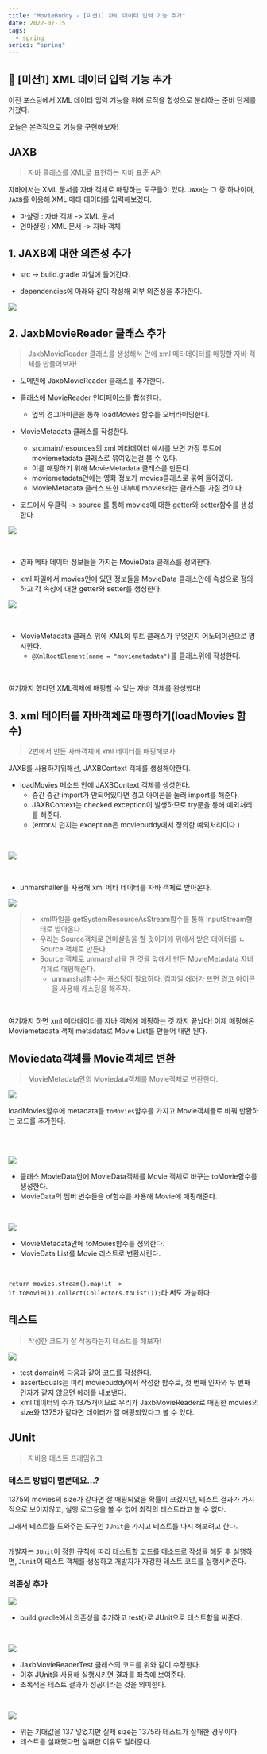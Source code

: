 ```yaml
---
title: "MovieBuddy - [미션1] XML 데이터 입력 기능 추가"
date: 2022-07-15
tags:
  - spring
series: "spring"
---
```


## 📌 [미션1] XML 데이터 입력 기능 추가

이전 포스팅에서 XML 데이터 입력 기능을 위해 로직을 합성으로 분리하는 준비 단계를 거쳤다. <br/>

오늘은 본격적으로 기능을 구현해보자!



## JAXB

> 자바 클래스를 XML로 표현하는 자바 표준 API

자바에서는 XML 문서를 자바 객체로 매핑하는 도구들이 있다. `JAXB`는 그 중 하나이며, `JAXB`를 이용해 XML 메타 데이터를 입력해보겠다.

* 마샬링 : 자바 객체 -> XML 문서
* 언마샬링 : XML 문서 -> 자바 객체



## 1. JAXB에 대한 의존성 추가

* src -> build.gradle 파일에 들어간다.

* dependencies에 아래와 같이 작성해 외부 의존성을 추가한다.

![](dependencies.png)



## 2. JaxbMovieReader 클래스 추가

> JaxbMovieReader 클래스를 생성해서 안에 xml 메타데이터를 매핑할 자바 객체를 만들어보자!

* 도메인에 JaxbMovieReader 클래스를 추가한다.
* 클래스에 MovieReader 인터페이스를 합성한다.
  * 옆의 경고아이콘을 통해 loadMovies 함수를 오버라이딩한다.
* MovieMetadata 클래스를 작성한다.
  * src/main/resources의 xml 메타데이터 예시를 보면 가장 루트에 moviemetadata 클래스로 묶여있는걸 볼 수 있다.
  * 이를 매핑하기 위해 MovieMetadata 클래스를 만든다.
  * moviemetadata안에는 영화 정보가 movies클래스로 묶여 들어있다.
  * MovieMetadata 클래스 또한 내부에 movies라는 클래스를 가질 것이다.

* 코드에서 우클릭 -> source 를 통해 movies에 대한 getter와 setter함수를 생성한다.

![](getset.png)

<br/>

* 영화 메타 데이터 정보들을 가지는 MovieData 클래스를 정의한다. 

* xml 파일에서 movies안에 있던 정보들을 MovieData 클래스안에 속성으로 정의하고 각 속성에 대한 getter와 setter를 생성한다.

![](moviedata.png)

<br/>

* MovieMetadata 클래스 위에 XML의 루트 클래스가 무엇인지 어노테이션으로 명시한다.
  * `@XmlRootElement(name = "moviemetadata")`를 클래스위에 작성한다.

<br/>

여기까지 했다면 XML객체에 매핑할 수 있는 자바 객체를 완성했다!



## 3. xml 데이터를 자바객체로 매핑하기(loadMovies 함수)

> 2번에서 만든 자바객체에 xml 데이터를 매핑해보자

JAXB를 사용하기위해선, JAXBContext 객체를 생성해야한다.

* loadMovies 메소드 안에 JAXBContext 객체를 생성한다.
  * 중간 중간 import가 안되어있다면 경고 아이콘을 눌러 import를 해준다.
  * JAXBContext는 checked exception이 발생하므로 try문을 통해 예외처리를 해준다.
  * (error시 던지는 exception은 moviebuddy에서 정의한 예외처리이다.)

<br/>

![](jaxbcontext.png)

<br/>

* unmarshaller를 사용해 xml 메타 데이터를 자바 객체로 받아온다.

![](unmarshalling.png)

> * xml파일을 getSystemResourceAsStream함수를 통해 InputStream형태로 받아온다.
> * 우리는 Source객체로 언마샬링을 할 것이기에 위에서 받은 데이터를 ㄴSource 객체로 만든다.
> * Source 객체로 unmarshal을 한 것을 앞에서 만든 MovieMetadata 자바 객체로 매핑해준다.
>   * unmarshal함수는 캐스팅이 필요하다. 컴파일 에러가 뜨면 경고 아이콘을 사용해 캐스팅을 해주자.



<br/>

여기까지 하면 xml 메타데이터를 자바 객체에 매핑하는 것 까지 끝났다! 이제 매핑해온 Moviemetadata 객체 metadata로 Movie List를 만들어 내면 된다.



## Moviedata객체를 Movie객체로 변환

>  MovieMetadata안의 Moviedata객체를 Movie객체로 변환한다.

![](tomovies.png)

loadMovies함수에 metadata를 `toMovies`함수를 가지고 Movie객체들로 바꿔 반환하는 코드를 추가한다.

<br/><br/>

![](tomovie.png)

* 클래스 MovieData안에 MovieData객체를 Movie 객체로 바꾸는 toMovie함수를 생성한다.
* MovieData의 멤버 변수들을 of함수를 사용해 Movie에 매핑해준다.

<br/>

![](define-tomovies.png)

* MovieMetadata안에 toMovies함수를 정의한다.
* MovieData List를 Movie 리스트로 변환시킨다.

<br/>

`return movies.stream().map(it -> it.toMovie()).collect(Collectors.toList());`라 써도 가능하다.



## 테스트

> 작성한 코드가 잘 작동하는지 테스트를 해보자!

![](equal-test.png)

* test domain에 다음과 같이 코드를 작성한다.
* assertEquals는 미리 moviebuddy에서 작성한 함수로, 첫 번째 인자와 두 번째 인자가 같지 않으면 에러를 내보낸다.
* xml 데이터의 수가 1375개이므로 우리가 JaxbMovieReader로 매핑한 movies의 size와 1375가 같다면 데이터가 잘 매핑되었다고 볼 수 있다.



## JUnit

> 자바용 테스트 프레임워크



### 테스트 방법이 별론데요...?

1375와 movies의 size가 같다면 잘 매핑되었을 확률이 크겠지만, 테스트 결과가 가시적으로 보이지않고, 실행 로그등을 볼 수 없어 최적의 테스트라고 볼 수 없다.<br/>

그래서 테스트를 도와주는 도구인 `JUnit`을 가지고 테스트를 다시 해보려고 한다.<br/><br/>

개발자는 `JUnit`이 정한 규칙에 따라 테스트할 코드를 메소드로 작성을 해둔 후 실행하면, `JUnit`이 테스트 객체를 생성하고 개발자가 자겅한 테스트 코드를 실행시켜준다.



### 의존성 추가

![](build.png)

* build.gradle에서 의존성을 추가하고 test{}로 JUnit으로 테스트함을 써준다.

<br/>

![](success.png)

* JaxbMovieReaderTest 클래스의 코드를 위와 같이 수정한다.
* 이후 JUnit을 사용해 실행시키면 결과를 좌측에 보여준다.
* 초록색은 테스트 결과가 성공이라는 것을 의미한다.

<br/>

![](fail.png)

* 위는 기대값을 137 넣었지만 실제 size는 1375라 테스트가 실패한 경우이다.
* 테스트를 실패했다면 실패한 이유도 알려준다.

